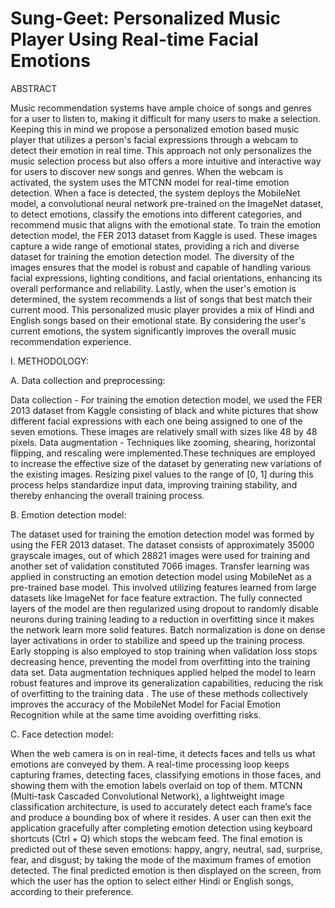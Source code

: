 # Sung-Geet: Personalized Music Player Using Real-time Facial Emotions

ABSTRACT

Music recommendation systems have ample choice of songs and genres for a user to listen to, making it difficult for many users to make a selection. Keeping this in mind we propose a personalized emotion based music player that utilizes a person's facial expressions through a webcam to detect their emotion in real time. This approach not only personalizes the music selection process but also offers a more intuitive and interactive way for users to discover new songs and genres. When the webcam is activated, the system uses the MTCNN model for real-time emotion detection. When a face is detected, the system deploys the MobileNet model, a convolutional neural network pre-trained on the ImageNet dataset, to detect emotions, classify the emotions into different categories, and recommend music that aligns with the emotional state. 
To train the emotion detection model, the FER 2013 dataset from Kaggle is used. These images capture a wide range of emotional states, providing a rich and diverse dataset for training the emotion detection model. The diversity of the images ensures that the model is robust and capable of handling various facial expressions, lighting conditions, and facial orientations, enhancing its overall performance and reliability. Lastly, when the user's emotion is determined, the system recommends a list of songs that best match their current mood. This personalized music player provides a mix of Hindi and English songs based on their emotional state. By considering the user's current emotions, the system significantly improves the overall music recommendation experience.


I. METHODOLOGY:

A.  Data collection and preprocessing:

Data collection - For training the emotion detection model, we used the FER 2013 dataset from Kaggle consisting of black and white pictures that show different facial expressions with each one being assigned to one of the seven emotions. These images are relatively small with sizes like 48 by 48 pixels.
Data augmentation - Techniques like zooming, shearing, horizontal flipping, and rescaling were implemented.These techniques are employed to increase the effective size of the dataset by generating new variations of the existing images. Resizing pixel values to the range of [0, 1] during this process helps standardize input data, improving training stability, and thereby enhancing the overall training process.

B.  Emotion detection model:

The dataset used for training the emotion detection model was formed by using the FER 2013 dataset. The dataset consists of approximately 35000 grayscale images, out of which 28821 images were used for training and another set of validation constituted 7066 images.
Transfer learning was applied in constructing an emotion detection model using MobileNet as a pre-trained base model. This involved utilizing features learned from large datasets like ImageNet for face feature extraction. The fully connected layers of the model are then regularized using dropout to randomly disable neurons during training leading to a reduction in overfitting since it makes the network learn more solid features.
Batch normalization is done on dense layer activations in order to stabilize and speed up the training process.
Early stopping is also employed to stop training when validation loss stops decreasing hence, preventing the model from overfitting into the training data set. 
Data augmentation techniques applied helped the model to learn robust features and improve its generalization capabilities, reducing the risk of overfitting to the training data .
The use of these methods collectively improves the accuracy of the MobileNet Model for Facial Emotion Recognition while at the same time avoiding overfitting risks.

C.  Face detection model:

When the web camera is on in real-time, it detects faces and tells us what emotions are conveyed by them. 
A real-time processing loop keeps capturing frames, detecting faces, classifying emotions in those faces, and showing them with the emotion labels overlaid on top of them. 
MTCNN (Multi-task Cascaded Convolutional Network), a lightweight image classification architecture, is used to accurately detect each frame’s face and produce a bounding box of where it resides. 
A user can then exit the application gracefully after completing emotion detection using keyboard shortcuts (Ctrl + Q) which stops the webcam feed.
The final emotion is predicted out of these seven emotions: happy, angry, neutral, sad, surprise, fear, and disgust; by taking the mode of the maximum frames of emotion detected. 
The final predicted emotion is then displayed on the screen, from which the user has the option to select either Hindi or English songs, according to their preference.



